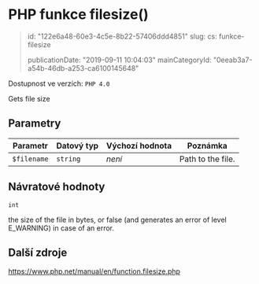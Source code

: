 PHP funkce filesize()
=====================

> id: "122e6a48-60e3-4c5e-8b22-57406ddd4851"
> slug:
> 	cs: funkce-filesize
>
> publicationDate: "2019-09-11 10:04:03"
> mainCategoryId: "0eeab3a7-a54b-46db-a253-ca6100145648"

Dostupnost ve verzích: `PHP 4.0`

Gets file size


Parametry
--------------

| Parametr | Datový typ | Výchozí hodnota | Poznámka |
|-----|-----|-----|-----|
| `$filename` | `string` | *není* | Path to the file. |


Návratové hodnoty
----------------

`int`

the size of the file in bytes, or false (and generates an error
of level E_WARNING) in case of an error.

Další zdroje
------------

https://www.php.net/manual/en/function.filesize.php
